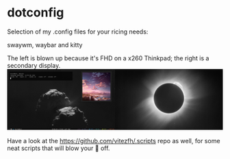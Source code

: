 # dotconfig
Selection of my .config files for your ricing needs:

swaywm, waybar and kitty

The left is blown up because it's FHD on a x260 Thinkpad; the right is a secondary display.
![Screencap1](/screenshots/screenshot1.png)

Have a look at the https://github.com/vitezfh/.scripts repo as well, for some neat scripts that will blow your :socks: off.
